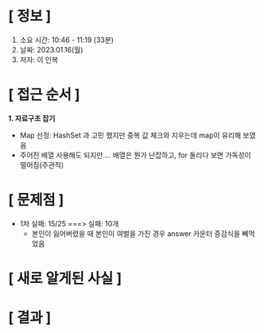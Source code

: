 # **[ 정보 ]**
1. 소요 시간: 10:46 - 11:19 (33분)
2. 날짜: 2023.01.16(월)
3. 저자: 이 인복

# **[ 접근 순서 ]**
**1. 자료구조 잡기**
  - Map 선정: HashSet 과 고민 했지만 중복 값 체크와 지우는데 map이 유리해 보였음
  - 주어진 배열 사용해도 되지만.... 배열은 뭔가 난잡하고, for 돌리다 보면 가독성이 떨어짐(주관적)


# **[ 문제점 ]**
- 1차 실패: 15/25 ===> 실패: 10개
    - 본인이 잃어버렸을 때 본인이 여벌을 가진 경우 answer 카운터 증감식을 빼먹었음

# **[ 새로 알게된 사실 ]**

# **[ 결과 ]**



         
